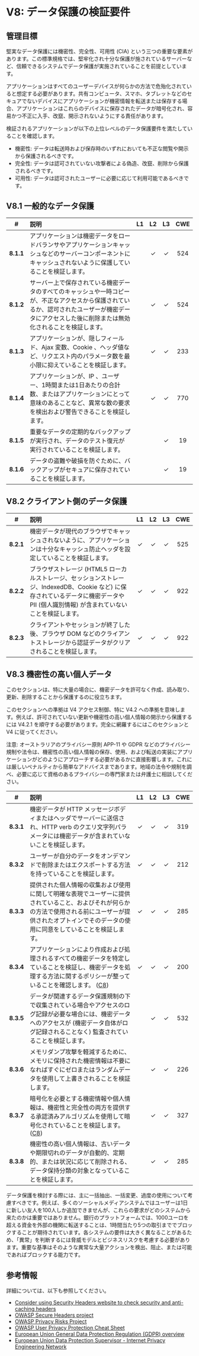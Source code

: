 # V8: データ保護の検証要件

## 管理目標

堅実なデータ保護には機密性、完全性、可用性 (CIA) という三つの重要な要素があります。この標準規格では、堅牢化され十分な保護が施されているサーバーなど、信頼できるシステムでデータ保護が実施されていることを前提としています。

アプリケーションはすべてのユーザーデバイスが何らかの方法で危殆化されていると想定する必要があります。共有コンピュータ、スマホ、タブレットなどのセキュアでないデバイスにアプリケーションが機密情報を転送または保存する場合、アプリケーションはこれらのデバイスに保存されたデータが暗号化され、容易かつ不正に入手、改竄、開示されないようにする責任があります。

検証されるアプリケーションが以下の上位レベルのデータ保護要件を満たしていることを確認します。

* 機密性: データは転送時および保存時のいずれにおいても不正な閲覧や開示から保護されるべきです。
* 完全性: データは認可されていない攻撃者による偽造、改竄、削除から保護されるべきです。
* 可用性: データは認可されたユーザーに必要に応じて利用可能であるべきです。

## V8.1 一般的なデータ保護

| # | 説明 | L1 | L2 | L3 | CWE |
| :---: | :--- | :---: | :---:| :---: | :---: |
| **8.1.1** | アプリケーションは機密データをロードバランサやアプリケーションキャッシュなどのサーバーコンポーネントにキャッシュされないように保護していることを検証します。 |  | ✓ | ✓ | 524 |
| **8.1.2** | サーバー上で保存されている機密データのすべてのキャッシュや一時コピーが、不正なアクセスから保護されているか、認可されたユーザーが機密データにアクセスした後に削除または無効化されることを検証します。 |  | ✓ | ✓ | 524 |
| **8.1.3** | アプリケーションが、隠しフィールド、Ajax 変数、Cookie 、ヘッダ値など、リクエスト内のパラメータ数を最小限に抑えていることを検証します。 |  | ✓ | ✓ | 233 |
| **8.1.4** | アプリケーションが、IP 、ユーザー、1時間または1日あたりの合計数、またはアプリケーションにとって意味のあることなど、異常な数の要求を検出および警告できることを検証します。 |  | ✓ | ✓ | 770 |
| **8.1.5** | 重要なデータの定期的なバックアップが実行され、データのテスト復元が実行されていることを検証します。 |  |  | ✓ | 19 |
| **8.1.6** | データの盗難や破損を防ぐために、バックアップがセキュアに保存されていることを検証します。 |  |  | ✓ | 19 |

## V8.2 クライアント側のデータ保護

| # | 説明 | L1 | L2 | L3 | CWE |
| :---: | :--- | :---: | :---:| :---: | :---: |
| **8.2.1** | 機密データが現代のブラウザでキャッシュされないように、アプリケーションは十分なキャッシュ防止ヘッダを設定していることを検証します。 | ✓ | ✓ | ✓ | 525 |
| **8.2.2** | ブラウザストレージ (HTML5 ローカルストレージ、セッションストレージ、IndexedDB、Cookie など) に保存されているデータに機密データや PII (個人識別情報) が含まれていないことを検証します。 | ✓ | ✓ | ✓ | 922 |
| **8.2.3** | クライアントやセッションが終了した後、ブラウザ DOM などのクライアントストレージから認証データがクリアされることを検証します。 | ✓ | ✓ | ✓ | 922 |

## V8.3 機密性の高い個人データ

このセクションは、特に大量の場合に、機密データを許可なく作成、読み取り、更新、削除することから保護するのに役立ちます。

このセクションへの準拠は V4 アクセス制御、特に V4.2 への準拠を意味します。例えば、許可されていない更新や機密性の高い個人情報の開示から保護するには V4.2.1 を順守する必要があります。完全に網羅するにはこのセクションと V4 に従ってください。

注意: オーストラリアのプライバシー原則 APP-11 や GDPR などのプライバシー規制や法令は、機密性の高い個人情報の保存、使用、および転送の実装にアプリケーションがどのようにアプローチする必要があるかに直接影響します。これには厳しいペナルティから簡単なアドバイスまであります。地域の法令や規制を調べ、必要に応じて資格のあるプライバシーの専門家または弁護士に相談してください。

| # | 説明 | L1 | L2 | L3 | CWE |
| :---: | :--- | :---: | :---:| :---: | :---: |
| **8.3.1** | 機密データが HTTP メッセージボディまたはヘッダでサーバーに送信され、HTTP verb のクエリ文字列パラメータには機密データが含まれていないことを検証します。 | ✓ | ✓ | ✓ | 319 |
| **8.3.2** | ユーザーが自分のデータをオンデマンドで削除またはエクスポートする方法を持っていることを検証します。 | ✓ | ✓ | ✓ | 212 |
| **8.3.3** | 提供された個人情報の収集および使用に関して明確な表現でユーザーに提供されていること、およびそれが何らかの方法で使用される前にユーザーが提供されたオプトインでそのデータの使用に同意をしていることを検証します。 | ✓ | ✓ | ✓ | 285 |
| **8.3.4** | アプリケーションにより作成および処理されるすべての機密データを特定していることを検証し、機密データを処理する方法に関するポリシーが整っていることを確認します。 ([C8](https://owasp.org/www-project-proactive-controls/#div-numbering)) | ✓ | ✓ | ✓ | 200 |
| **8.3.5** | データが関連するデータ保護規制の下で収集されている場合やアクセスのログ記録が必要な場合には、機密データへのアクセスが (機密データ自体がログ記録されることなく) 監査されていることを検証します。 |  | ✓ | ✓ | 532 |
| **8.3.6** | メモリダンプ攻撃を軽減するために、メモリに保持された機密情報は不要になればすぐにゼロまたはランダムデータを使用して上書きされることを検証します。 |  | ✓ | ✓ | 226 |
| **8.3.7** | 暗号化を必要とする機密情報や個人情報は、機密性と完全性の両方を提供する承認済みアルゴリズムを使用して暗号化されていることを検証します。 ([C8](https://owasp.org/www-project-proactive-controls/#div-numbering)) |  | ✓ | ✓ | 327 |
| **8.3.8** | 機密性の高い個人情報は、古いデータや期限切れのデータが自動的、定期的、または状況に応じて削除される、データ保持分類の対象となっていることを検証します。 |  | ✓ | ✓ | 285 |

データ保護を検討する際には、主に一括抽出、一括変更、過度の使用について考慮すべきです。例えば、多くのソーシャルメディアシステムではユーザーは1日に新しい友人を100人しか追加できませんが、これらの要求がどのシステムから来たのかは重要ではありません。銀行のプラットフォームでは、1000ユーロを超える資金を外部の機関に転送することは、1時間当たり5つの取引まででブロックすることが期待されています。各システムの要件は大きく異なることがあるため、「異常」を判断するには脅威モデルとビジネスリスクを考慮する必要があります。重要な基準はそのような異常な大量アクションを検出、阻止、または可能であればブロックする能力です。

## 参考情報

詳細については、以下も参照してください。

* [Consider using Security Headers website to check security and anti-caching headers](https://securityheaders.io)
* [OWASP Secure Headers project](https://owasp.org/www-project-secure-headers/)
* [OWASP Privacy Risks Project](https://owasp.org/www-project-top-10-privacy-risks/)
* [OWASP User Privacy Protection Cheat Sheet](https://cheatsheetseries.owasp.org/cheatsheets/User_Privacy_Protection_Cheat_Sheet.html)
* [European Union General Data Protection Regulation (GDPR) overview](https://edps.europa.eu/data-protection_en)
* [European Union Data Protection Supervisor - Internet Privacy Engineering Network](https://edps.europa.eu/data-protection/ipen-internet-privacy-engineering-network_en)
